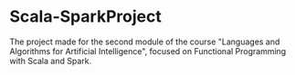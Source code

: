 # Scala-SparkProject

The project made for the second module of the course "Languages and Algorithms for Artificial Intelligence", focused on Functional Programming with Scala and Spark.
